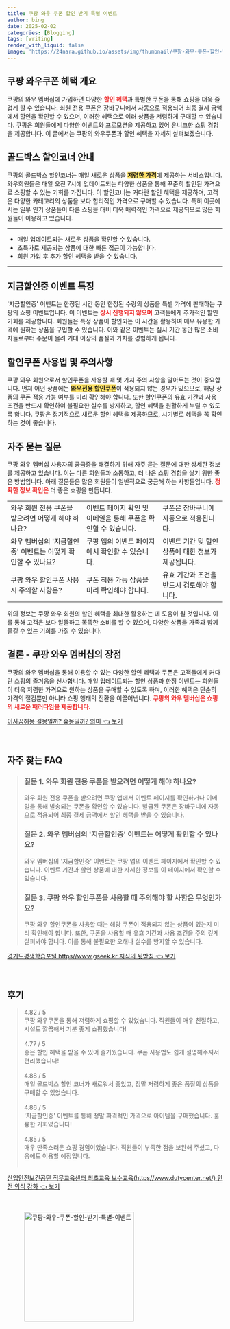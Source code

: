 ```yaml
---
title: 쿠팡 와우 쿠폰 할인 받기 특별 이벤트
author: bing
date: 2025-02-02
categories: [Blogging]
tags: [writing]
render_with_liquid: false
image: 'https://24nara.github.io/assets/img/thumbnail/쿠팡-와우-쿠폰-할인-받기-특별-이벤트.webp'
---
```



<h2 id='와우쿠폰 혜택 개요'>쿠팡 와우쿠폰 혜택 개요</h2>

<p>쿠팡의 와우 멤버십에 가입하면 다양한 <b><span style="color: #ee2323;">할인 혜택</span></b>과 특별한 쿠폰을 통해 쇼핑을 더욱 즐겁게 할 수 있습니다. 회원 전용 쿠폰은 장바구니에서 자동으로 적용되어 최종 결제 금액에서 할인을 확인할 수 있으며, 이러한 혜택으로 여러 상품을 저렴하게 구매할 수 있습니다. 쿠팡은 회원들에게 다양한 이벤트와 프로모션을 제공하고 있어 유니크한 쇼핑 경험을 제공합니다. 이 글에서는 쿠팡의 와우쿠폰과 할인 혜택을 자세히 살펴보겠습니다.</p>

<h2 id='골드박스 할인코너 안내'>골드박스 할인코너 안내</h2>

<p>쿠팡의 골드박스 할인코너는 매일 새로운 상품을 <b><span style="background-color: #ffe066;">저렴한 가격</span></b>에 제공하는 서비스입니다. 와우회원들은 매일 오전 7시에 업데이트되는 다양한 상품을 통해 꾸준히 할인된 가격으로 쇼핑할 수 있는 기회를 가집니다. 이 할인코너는 커다란 할인 혜택을 제공하며, 고객은 다양한 카테고리의 상품을 보다 합리적인 가격으로 구매할 수 있습니다. 특히 이곳에서는 일부 인기 상품들이 다른 쇼핑몰 대비 더욱 매력적인 가격으로 제공되므로 많은 회원들이 이용하고 있습니다.</p>

<hr />

<ul>
    <li>매일 업데이트되는 새로운 상품을 확인할 수 있습니다.</li>
    <li>초특가로 제공되는 상품에 대한 빠른 접근이 가능합니다.</li>
    <li>회원 가입 후 추가 할인 혜택을 받을 수 있습니다.</li>
</ul>

<hr />

<h2 id='지금할인중 이벤트 특징'>지금할인중 이벤트 특징</h2>

<p>'지금할인중' 이벤트는 한정된 시간 동안 한정된 수량의 상품을 특별 가격에 판매하는 쿠팡의 쇼핑 이벤트입니다. 이 이벤트는 <b><span style="color: #ee2323;">상시 진행되지 않으며</span></b> 고객들에게 추가적인 할인 기회를 제공합니다. 회원들은 특정 상품이 할인되는 이 시간을 활용하여 매우 유용한 가격에 원하는 상품을 구입할 수 있습니다. 이와 같은 이벤트는 실시 기간 동안 많은 소비자들로부터 주문이 몰려 기대 이상의 품질과 가치를 경험하게 됩니다.</p>

<h2 id='할인쿠폰 사용법 및 주의사항'>할인쿠폰 사용법 및 주의사항</h2>

<p>쿠팡 와우 회원으로서 할인쿠폰을 사용할 때 몇 가지 주의 사항을 알아두는 것이 중요합니다. 먼저 어떤 상품에는 <b><span style="background-color: #ffe066;">와우전용 할인쿠폰</span></b>이 적용되지 않는 경우가 있으므로, 해당 상품의 쿠폰 적용 가능 여부를 미리 확인해야 합니다. 또한 할인쿠폰의 유효 기간과 사용 조건을 반드시 확인하여 불필요한 실수를 방지하고, 할인 혜택을 원활하게 누릴 수 있도록 합니다. 쿠팡은 정기적으로 새로운 할인 혜택을 제공하므로, 시기별로 혜택을 꼭 확인하는 것이 좋습니다.</p>

<h2 id='자주 묻는 질문'>자주 묻는 질문</h2>

<p>쿠팡 와우 멤버십 사용자의 궁금증을 해결하기 위해 자주 묻는 질문에 대한 상세한 정보를 제공하고 있습니다. 이는 다른 회원들과 소통하고, 더 나은 쇼핑 경험을 쌓기 위한 좋은 방법입니다. 아래 질문들은 많은 회원들이 일반적으로 궁금해 하는 사항들입니다. <b><span style="color: #ee2323;">정확한 정보 확인은</span></b> 더 좋은 쇼핑을 만듭니다.</p>

<table>
    <tr>
        <td>와우 회원 전용 쿠폰을 받으려면 어떻게 해야 하나요?</td>
        <td>이벤트 페이지 확인 및 이메일을 통해 쿠폰을 확인할 수 있습니다.</td>
        <td>쿠폰은 장바구니에 자동으로 적용됩니다.</td>
    </tr>
    <tr>
        <td>와우 멤버십의 '지금할인중' 이벤트는 어떻게 확인할 수 있나요?</td>
        <td>쿠팡 앱의 이벤트 페이지에서 확인할 수 있습니다.</td>
        <td>이벤트 기간 및 할인 상품에 대한 정보가 제공됩니다.</td>
    </tr>
    <tr>
        <td>쿠팡 와우 할인쿠폰 사용 시 주의할 사항은?</td>
        <td>쿠폰 적용 가능 상품을 미리 확인해야 합니다.</td>
        <td>유효 기간과 조건을 반드시 검토해야 합니다.</td>
    </tr>
</table>

<p>위의 정보는 쿠팡 와우 회원의 할인 혜택을 최대한 활용하는 데 도움이 될 것입니다. 이를 통해 고객은 보다 알뜰하고 똑똑한 소비를 할 수 있으며, 다양한 상품을 가족과 함께 즐길 수 있는 기회를 가질 수 있습니다.</p>

<h2 id='결론 - 쿠팡 와우 멤버십의 장점'>결론 - 쿠팡 와우 멤버십의 장점</h2>

<p>쿠팡의 와우 멤버십을 통해 이용할 수 있는 다양한 할인 혜택과 쿠폰은 고객들에게 커다란 쇼핑의 즐거움을 선사합니다. 매일 업데이트되는 할인 상품과 한정 이벤트는 회원들이 더욱 저렴한 가격으로 원하는 상품을 구매할 수 있도록 하며, 이러한 혜택은 단순히 가격의 절감뿐만 아니라 쇼핑 행태의 전환을 이끌어냅니다. <b><span style="color: #ee2323;">쿠팡의 와우 멤버십은 쇼핑의 새로운 패러다임을 제공합니다.</span></b></p>


<p><a class="click-button" title="이사꿈해몽 길몽일까? 흉몽일까? 의미" href="https://24nara.github.io/posts/%EC%9D%B4%EC%82%AC%EA%BF%88%ED%95%B4%EB%AA%BD-%EA%B8%B8%EB%AA%BD%EC%9D%BC%EA%B9%8C-%ED%9D%89%EB%AA%BD%EC%9D%BC%EA%B9%8C-%EC%9D%98%EB%AF%B8/" rel="dofollow">이사꿈해몽 길몽일까? 흉몽일까? 의미 👈 보기</a></p><br>
<h2 id='자주_찾는_FAQ'>자주 찾는 FAQ</h2>
<div itemscope="" itemtype="https://schema.org/FAQPage"> 
<blockquote> 
<div itemscope="" itemprop="mainEntity" itemtype="https://schema.org/Question"> 
<h3 itemprop="name">질문 1. 와우 회원 전용 쿠폰을 받으려면 어떻게 해야 하나요?</h3> 
<div itemscope="" itemprop="acceptedAnswer" itemtype="https://schema.org/Answer"> 
<span itemprop="text"> 
<p>와우 회원 전용 쿠폰을 받으려면 쿠팡 앱에서 이벤트 페이지를 확인하거나 이메일을 통해 발송되는 쿠폰을 확인할 수 있습니다. 발급된 쿠폰은 장바구니에 자동으로 적용되어 최종 결제 금액에서 할인 혜택을 받을 수 있습니다.</p> 
</span> 
</div> 
</div> 

<div itemscope="" itemprop="mainEntity" itemtype="https://schema.org/Question"> 
<h3 itemprop="name">질문 2. 와우 멤버십의 '지금할인중' 이벤트는 어떻게 확인할 수 있나요?</h3> 
<div itemscope="" itemprop="acceptedAnswer" itemtype="https://schema.org/Answer"> 
<span itemprop="text"> 
<p>와우 멤버십의 '지금할인중' 이벤트는 쿠팡 앱의 이벤트 페이지에서 확인할 수 있습니다. 이벤트 기간과 할인 상품에 대한 자세한 정보를 이 페이지에서 확인할 수 있습니다.</p> 
</span> 
</div> 
</div> 

<div itemscope="" itemprop="mainEntity" itemtype="https://schema.org/Question"> 
<h3 itemprop="name">질문 3. 쿠팡 와우 할인쿠폰을 사용할 때 주의해야 할 사항은 무엇인가요?</h3> 
<div itemscope="" itemprop="acceptedAnswer" itemtype="https://schema.org/Answer"> 
<span itemprop="text"> 
<p>쿠팡 와우 할인쿠폰을 사용할 때는 해당 쿠폰이 적용되지 않는 상품이 있는지 미리 확인해야 합니다. 또한, 쿠폰을 사용할 때 유효 기간과 사용 조건을 주의 깊게 살펴봐야 합니다. 이를 통해 불필요한 오해나 실수를 방지할 수 있습니다.</p> 
</span> 
</div> 
</div> 

</blockquote> 
</div>
<p><a class="click-button" title="경기도평생학습포털 https//www.gseek.kr 지식의 뒷받침" href="https://24nara.github.io/posts/%EA%B2%BD%EA%B8%B0%EB%8F%84%ED%8F%89%EC%83%9D%ED%95%99%EC%8A%B5%ED%8F%AC%ED%84%B8-httpswww.gseek.kr-%EC%A7%80%EC%8B%9D%EC%9D%98-%EB%92%B7%EB%B0%9B%EC%B9%A8/" rel="dofollow">경기도평생학습포털 https//www.gseek.kr 지식의 뒷받침 👈 보기</a></p><br>
<h2 id='후기'>후기</h2>
<div itemscope itemtype="https://schema.org/Product">
  <blockquote>
  <div itemprop="review" itemscope itemtype="https://schema.org/Review">
      <div itemprop="reviewRating" itemscope itemtype="https://schema.org/Rating"> <span itemprop="ratingValue">4.82</span> / <span itemprop="bestRating">5</span> </div>
      <span itemprop="reviewBody">쿠팡 와우쿠폰을 통해 저렴하게 쇼핑할 수 있었습니다. 직원들이 매우 친절하고, 시설도 깔끔해서 기분 좋게 쇼핑했습니다!</span>
  </div>
  <br>
  <div itemprop="review" itemscope itemtype="https://schema.org/Review">
      <div itemprop="reviewRating" itemscope itemtype="https://schema.org/Rating"> <span itemprop="ratingValue">4.77</span> / <span itemprop="bestRating">5</span> </div>
      <span itemprop="reviewBody">좋은 할인 혜택을 받을 수 있어 즐거웠습니다. 쿠폰 사용법도 쉽게 설명해주셔서 편리했습니다!</span>
  </div>
  <br>
  <div itemprop="review" itemscope itemtype="https://schema.org/Review">
      <div itemprop="reviewRating" itemscope itemtype="https://schema.org/Rating"> <span itemprop="ratingValue">4.88</span> / <span itemprop="bestRating">5</span> </div>
      <span itemprop="reviewBody">매일 골드박스 할인 코너가 새로워서 좋았고, 정말 저렴하게 좋은 품질의 상품을 구매할 수 있었습니다.</span>
  </div>
  <br>
  <div itemprop="review" itemscope itemtype="https://schema.org/Review">
      <div itemprop="reviewRating" itemscope itemtype="https://schema.org/Rating"> <span itemprop="ratingValue">4.86</span> / <span itemprop="bestRating">5</span> </div>
      <span itemprop="reviewBody">'지금할인중' 이벤트를 통해 정말 파격적인 가격으로 아이템을 구매했습니다. 훌륭한 기회였습니다!</span>
  </div>
  <br>
  <div itemprop="review" itemscope itemtype="https://schema.org/Review">
      <div itemprop="reviewRating" itemscope itemtype="https://schema.org/Rating"> <span itemprop="ratingValue">4.85</span> / <span itemprop="bestRating">5</span> </div>
      <span itemprop="reviewBody">매우 만족스러운 쇼핑 경험이었습니다. 직원들이 부족한 점을 보완해 주셨고, 다음에도 이용할 예정입니다.</span>
  </div>
  <br>
  </blockquote>
</div>
<p><a class="click-button" title="산업안전보건공단 직무교육센터 최초교육 보수교육(https//www.dutycenter.net/) 안전 의식 강화" href="https://24nara.github.io/posts/%EC%82%B0%EC%97%85%EC%95%88%EC%A0%84%EB%B3%B4%EA%B1%B4%EA%B3%B5%EB%8B%A8-%EC%A7%81%EB%AC%B4%EA%B5%90%EC%9C%A1%EC%84%BC%ED%84%B0-%EC%B5%9C%EC%B4%88%EA%B5%90%EC%9C%A1-%EB%B3%B4%EC%88%98%EA%B5%90%EC%9C%A1(httpswww.dutycenter.net)-%EC%95%88%EC%A0%84-%EC%9D%98%EC%8B%9D-%EA%B0%95%ED%99%94/" rel="dofollow">산업안전보건공단 직무교육센터 최초교육 보수교육(https//www.dutycenter.net/) 안전 의식 강화 👈 보기</a></p><br>
<figure class="image"><img src="https://24nara.github.io/assets/img/thumbnail/쿠팡-와우-쿠폰-할인-받기-특별-이벤트.webp" alt="쿠팡-와우-쿠폰-할인-받기-특별-이벤트" width="256" height="256"></figure>